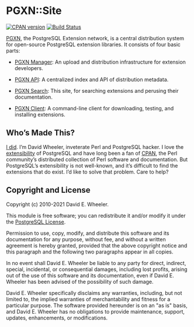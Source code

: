 PGXN::Site
==========

[![CPAN version](https://badge.fury.io/pl/PGXN-Site.svg)](https://badge.fury.io/pl/PGXN-Site)
[![Build Status](https://github.com/pgxn/pgxn-site/workflows/CI/badge.svg)](https://github.com/pgxn/pgxn-site/actions)

[PGXN](https://www.pgxn.org/), the PostgreSQL Extension network, is a central
distribution system for open-source PostgreSQL extension libraries. It consists
of four basic parts:

*   [PGXN Manager]: An upload and distribution infrastructure for extension
    developers.

*   [PGXN API]: A centralized index and API of distribution metadata.

*   [PGXN Search]: This site, for searching extensions and perusing their
    documentation.

*   [PGXN Client]: A command-line client for downloading, testing, and
    installing extensions.

Who’s Made This?
----------------

[I did]. I’m David Wheeler, inveterate Perl and PostgreSQL hacker. I love the
[extensibility] of PostgreSQL and have long been a fan of [CPAN], the Perl
community’s distributed collection of Perl software and documentation. But
PostgreSQL’s extensibility is not well-known, and it’s difficult to find the
extensions that do exist. I’d like to solve that problem. Care to help?

Copyright and License
---------------------

Copyright (c) 2010-2021 David E. Wheeler.

This module is free software; you can redistribute it and/or modify it under the
[PostgreSQL License].

Permission to use, copy, modify, and distribute this software and its
documentation for any purpose, without fee, and without a written agreement is
hereby granted, provided that the above copyright notice and this paragraph and
the following two paragraphs appear in all copies.

In no event shall David E. Wheeler be liable to any party for direct, indirect,
special, incidental, or consequential damages, including lost profits, arising
out of the use of this software and its documentation, even if David E. Wheeler
has been advised of the possibility of such damage.

David E. Wheeler specifically disclaims any warranties, including, but not
limited to, the implied warranties of merchantability and fitness for a
particular purpose. The software provided hereunder is on an "as is" basis, and
David E. Wheeler has no obligations to provide maintenance, support, updates,
enhancements, or modifications.

  [PGXN Manager]: https://manager.pgxn.org/
  [PGXN API]: https://github.com/pgxn/pgxn-api/wiki/
  [PGXN Search]: https://pgxn.org/
  [PGXN Client]: https://pgxn.github.io/pgxnclient/
  [I did]: https://justatheory.com/ "Just a Theory"
  [extensibility]: https://www.postgresql.org/docs/current/static/extend.html
  [CPAN]: https://www.cpan.org/
  [PostgreSQL License]: https://www.opensource.org/licenses/postgresql
